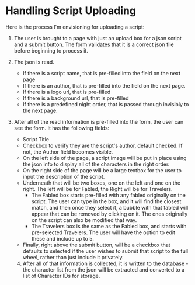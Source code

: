 # Handling Script Uploading
Here is the process I'm envisioning for uploading a script:
1. The user is brought to a page with just an upload box for a json script and a submit button. The form validates that it is a correct json file before beginning to process it.
2. The json is read.
    * If there is a script name, that is pre-filled into the field on the next page
    * If there is an author, that is pre-filled into the field on the next page.
    * If there is a logo url, that is pre-filled
    * If there is a background url, that is pre-filled
    * If there is a predefined night order, that is passed through invisibly to the next page.

3. After all of the read information is pre-filled into the form, the user can see the form. It has the following fields:
    * Script Title
    * Checkbox to verify they are the script's author, default checked. If not, the Author field becomes visible.
    * On the left side of the page, a script image will be put in place using the json info to display all of the characters in the right order.
    * On the right side of the page will be a large textbox for the user to input the description of the script.
    * Underneath that will be two boxes, one on the left and one on the right. The left will be for Fabled, the Right will be for Travelers.
        * The Fabled box starts pre-filled with any fabled originally on the script. The user can type in the box, and it will find the closest match, and then once they select it, a bubble with that fabled will appear that can be removed by clicking on it. The ones originally on the script can also be modified that way.
        * The Travelers box is the same as the Fabled box, and starts with pre-selected Travelers. The user will have the option to edit these and include up to 5.
    * Finally, right above the submit button, will be a checkbox that defaults to selected if the user wishes to submit that script to the full wheel, rather than just include it privately.

   4. After all of that information is collected, it is written to the database - the character list from the json will be extracted and converted to a list of Character IDs for storage.
